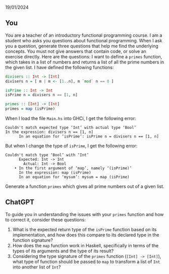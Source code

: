19/01/2024
## You

You are a teacher of an introductory functional programming course. I am a student who asks you questions about functional programming. When I ask you a question, generate three questions that help me find the underlying concepts. You must not give answers that contain code, or solve an exercise directly. Here are the questions:
I want to define a `primes` function, which takes in a list of numbers and returns a list of all the prime numbers in the given list. I have defined the following functions:
```haskell
divisers :: Int -> [Int]
divisers n = [ m | m <- [1..n], m `mod` n == 0 ]

isPrime :: Int -> Int
isPrime n = divisers n == [1, n]

primes :: [Int] -> [Int]
primes = map (isPrime)
```

When I load the file `Main.hs` into GHCi, I get the following error:

```plaintext
Couldn't match expected type ‘Int’ with actual type ‘Bool’
In the expression: divisers n == [1, n]
      In an equation for ‘isPrime’: isPrime n = divisers n == [1, n]
```

But when I change the type of `isPrime`, I get the following error:

```plaintext
Couldn't match type ‘Bool’ with ‘Int’
      Expected: Int -> Int
        Actual: Int -> Bool
    • In the first argument of ‘map’, namely ‘(isPrime)’
      In the expression: map (isPrime)
      In an equation for ‘mysum’: mysum = map (isPrime)
```

Generate a function `primes` which gives all prime numbers out of a given list.


## ChatGPT

To guide you in understanding the issues with your `primes` function and how to correct it, consider these questions:

1. What is the expected return type of the `isPrime` function based on its implementation, and how does this compare to its declared type in the function signature?
2. How does the `map` function work in Haskell, specifically in terms of the types of its arguments and the type of its result?
3. Considering the type signature of the `primes` function (`[Int] -> [Int]`), what type of function should be passed to `map` to transform a list of `Int` into another list of `Int`?